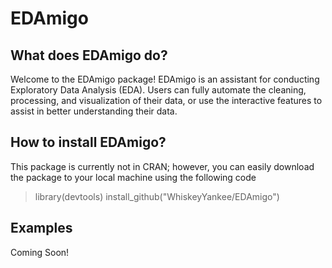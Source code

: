 # EDAmigo
## What does EDAmigo do?
Welcome to the EDAmigo package! EDAmigo is an assistant for conducting Exploratory Data Analysis (EDA). Users can fully automate the cleaning, processing, and visualization of their data, or use the interactive features to assist in better understanding their data.

## How to install EDAmigo?

This package is currently not in CRAN; however, you can easily download the package to your local machine using the following code
> library(devtools)
> install_github("WhiskeyYankee/EDAmigo")


## Examples
Coming Soon!

